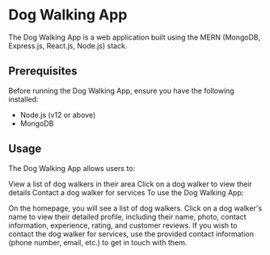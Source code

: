 # Dog Walking App
The Dog Walking App is a web application built using the MERN (MongoDB, Express.js, React.js, Node.js) stack.
## Prerequisites
Before running the Dog Walking App, ensure you have the following installed:

- Node.js (v12 or above)
- MongoDB

## Usage
The Dog Walking App allows users to:

View a list of dog walkers in their area
Click on a dog walker to view their details
Contact a dog walker for services
To use the Dog Walking App:

On the homepage, you will see a list of dog walkers.
Click on a dog walker's name to view their detailed profile, including their name, photo, contact information, experience, rating, and customer reviews.
If you wish to contact the dog walker for services, use the provided contact information (phone number, email, etc.) to get in touch with them.
